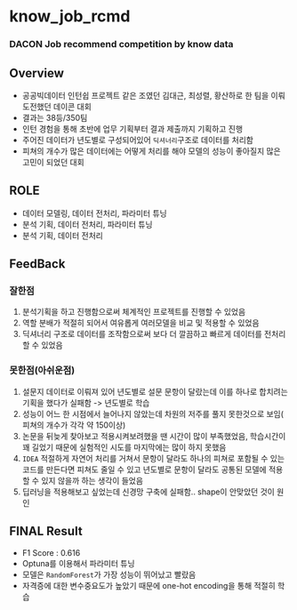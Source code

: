 # know_job_rcmd
### DACON Job recommend competition by know data
## Overview
- 공공빅데이터 인턴쉽 프로젝트 같은 조였던 김대근, 최성렬, 황산하로 한 팀을 이뤄 도전했던 데이콘 대회
- 결과는 38등/350팀
- 인턴 경험을 통해 초반에 업무 기획부터 결과 제출까지 기획하고 진행
- 주어진 데이터가 년도별로 구성되어있어 `딕셔너리`구조로 데이터를 처리함
- 피쳐의 개수가 많은 데이터에는 어떻게 처리를 해야 모델의 성능이 좋아질지 많은 고민이 되었던 대회

## ROLE
- 데이터 모델링, 데이터 전처리, 파라미터 튜닝
- 분석 기획, 데이터 전처리, 파라미터 튜닝
- 분석 기획, 데이터 전처리

## FeedBack
### 잘한점
1. 분석기획을 하고 진행함으로써 체계적인 프로젝트를 진행할 수 있었음
2. 역할 분배가 적절히 되어서 여유롭게 여러모델을 비교 및 적용할 수 있었음
3. 딕셔너리 구조로 데이터를 조작함으로써 보다 더 깔끔하고 빠르게 데이터를 전처리할 수 있었음

### 못한점(아쉬운점)
1. 설문지 데이터로 이뤄져 있어 년도별로 설문 문항이 달랐는데 이를 하나로 합치려는 기획을 했다가 실패함 -> 년도별로 학습
2. 성능이 어느 한 시점에서 늘어나지 않았는데 차원의 저주를 풀지 못한것으로 보임( 피쳐의 개수가 각각 약 150이상)
3. 논문을 뒤늦게 찾아보고 적용시켜보려했을 땐 시간이 많이 부족했었음, 학습시간이 꽤 길었기 때문에 실험적인 시도를 마지막에는 많이 하지 못했음
4. `IDEA` 적절하게 자연어 처리를 거쳐서 문항이 달라도 하나의 피쳐로 포함될 수 있는 코드를 만든다면 피쳐도 줄일 수 있고 년도별로 문항이 달라도 공통된 모델에 적용 할 수 있지 않을까 하는 생각이 들었음
5. 딥러닝을 적용해보고 싶었는데 신경망 구축에 실패함.. shape이 안맞았던 것이 원인

## FINAL Result
- F1 Score : 0.616
- Optuna를 이용해서 파라미터 튜닝
- 모델은 `RandomForest`가 가장 성능이 뛰어났고 빨랐음
- 자격증에 대한 변수중요도가 높았기 때문에 one-hot encoding을 통해 적절히 학습
